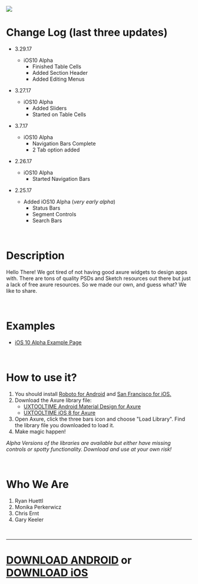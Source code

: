 ![](https://raw.githubusercontent.com/iamkeeler/UXTOOLTIME/master/UXTOOLTIMELOGO.png)


# Change Log (last three updates)
-  3.29.17
    + iOS10 Alpha
        * Finished Table Cells
        * Added Section Header
        * Added Editing Menus

- 3.27.17
    + iOS10 Alpha
        * Added Sliders
        * Started on Table Cells
- 3.7.17
    + iOS10 Alpha
        * Navigation Bars Complete
        * 2 Tab option added
- 2.26.17
    + iOS10 Alpha
        * Started Navigation Bars
- 2.25.17
    + Added iOS10 Alpha (*very early alpha*)
        * Status Bars
        * Segment Controls
        * Search Bars

<br>

# Description
Hello There! We got tired of not having good axure widgets to design apps with. There are tons of quality PSDs and Sketch resources out there but just a lack of free axure resources. So we made our own, and guess what? We like to share.

<br>

# Examples
- [iOS 10 Alpha Example Page](http://yqkq80.axshare.com/ios-10.html)

<br>

# How to use it?
1. You should install [Roboto for Android](https://material.io/guidelines/resources/roboto-noto-fonts.html) and [San Francisco for iOS.](https://developer.apple.com/fonts/) 
2. Download the Axure library file: 
	- [UXTOOLTIME Android Material Design for Axure](https://github.com/iamkeeler/UXTOOLTIME/raw/master/UXTT-Android-Material-Design-V01.rplib "Just download it already ;)")
	- [UXTOOLTIME iOS 8 for Axure](https://github.com/iamkeeler/UXTOOLTIME/raw/master/UXTT-iOS8-V1-1.rplib "Just download it already ;)")
3. Open Axure, click the three bars icon and choose "Load Library". Find the library file you downloaded to load it.
4. Make magic happen!

*Alpha Versions of the libraries are available but either have missing controls or spotty functionality. Download and use at your own risk!*

<br>

# Who We Are
1. Ryan Huettl
2. Monika Perkerwicz
3. Chris Ernt
4. Gary Keeler

<br>

---

# [DOWNLOAD ANDROID](https://github.com/iamkeeler/UXTOOLTIME/raw/master/UXTT-Android-Material-Design-V01.rplib "Just download it already ;)") or [DOWNLOAD iOS](https://github.com/iamkeeler/UXTOOLTIME/raw/master/UXTT-iOS8-V1-1.rplib "Just download it already ;)")
